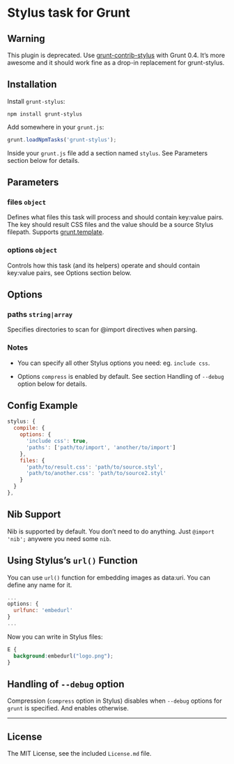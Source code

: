 # Stylus task for Grunt

## Warning

This plugin is deprecated. Use [grunt-contrib-stylus](https://github.com/gruntjs/grunt-contrib-stylus) with Grunt 0.4. It’s more awesome and it should work fine as a drop-in replacement for grunt-stylus.


## Installation

Install `grunt-stylus`:

```
npm install grunt-stylus
```

Add somewhere in your `grunt.js`:

```javascript
grunt.loadNpmTasks('grunt-stylus');
```

Inside your `grunt.js` file add a section named `stylus`. See Parameters section below for details.


## Parameters

### files ```object```

Defines what files this task will process and should contain key:value pairs. The key should result CSS files and the value should be a source Stylus filepath. Supports [grunt.template](https://github.com/cowboy/grunt/blob/master/docs/api_template.md).

### options ```object```

Controls how this task (and its helpers) operate and should contain key:value pairs, see Options section below.

## Options

### paths ```string|array```

Specifies directories to scan for @import directives when parsing.

### Notes

* You can specify all other Stylus options you need: eg. `include css`.

* Options `compress` is enabled by default. See section Handling of `--debug` option below for details.


## Config Example

``` javascript
stylus: {
  compile: {
    options: {
      'include css': true,
      'paths': ['path/to/import', 'another/to/import']
    },
    files: {
      'path/to/result.css': 'path/to/source.styl',
      'path/to/another.css': 'path/to/source2.styl'
    }
  }
},
```


## Nib Support

Nib is supported by default. You don’t need to do anything. Just `@import 'nib';` anywere you need some `nib`.


## Using Stylus’s `url()` Function

You can use `url()` function for embedding images as data:uri. You can define any name for it.

```javascript
...
options: {
  urlfunc: 'embedurl'
}
...
```

Now you can write in Stylus files:

```css
E {
  background:embedurl("logo.png");
}
```


## Handling of `--debug` option

Compression (`compress` option in Stylus) disables when `--debug` options for `grunt` is specified. And enables otherwise.


---

## License

The MIT License, see the included `License.md` file.
